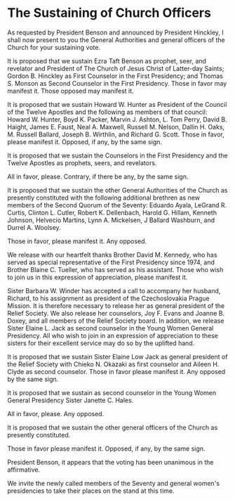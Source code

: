 # The Sustaining of Church Officers

As requested by President Benson and announced by President Hinckley, I shall
now present to you the General Authorities and general officers of the Church
for your sustaining vote.

It is proposed that we sustain Ezra Taft Benson as prophet, seer, and
revelator and President of The Church of Jesus Christ of Latter-day Saints;
Gordon B. Hinckley as First Counselor in the First Presidency; and Thomas S.
Monson as Second Counselor in the First Presidency. Those in favor may
manifest it. Those opposed may manifest it.

It is proposed that we sustain Howard W. Hunter as President of the Council of
the Twelve Apostles and the following as members of that council: Howard W.
Hunter, Boyd K. Packer, Marvin J. Ashton, L. Tom Perry, David B. Haight, James
E. Faust, Neal A. Maxwell, Russell M. Nelson, Dallin H. Oaks, M. Russell
Ballard, Joseph B. Wirthlin, and Richard G. Scott. Those in favor, please
manifest it. Opposed, if any, by the same sign.

It is proposed that we sustain the Counselors in the First Presidency and the
Twelve Apostles as prophets, seers, and revelators.

All in favor, please. Contrary, if there be any, by the same sign.

It is proposed that we sustain the other General Authorities of the Church as
presently constituted with the following additional brethren as new members of
the Second Quorum of the Seventy: Eduardo Ayala, LeGrand R. Curtis, Clinton L.
Cutler, Robert K. Dellenbach, Harold G. Hillam, Kenneth Johnson, Helvecio
Martins, Lynn A. Mickelsen, J Ballard Washburn, and Durrel A. Woolsey.

Those in favor, please manifest it. Any opposed.

We release with our heartfelt thanks Brother David M. Kennedy, who has served
as special representative of the First Presidency since 1974, and Brother
Blaine C. Tueller, who has served as his assistant. Those who wish to join us
in this expression of appreciation, please manifest it.

Sister Barbara W. Winder has accepted a call to accompany her husband,
Richard, to his assignment as president of the Czechoslovakia Prague Mission.
It is therefore necessary to release her as general president of the Relief
Society. We also release her counselors, Joy F. Evans and Joanne B. Doxey, and
all members of the Relief Society board. In addition, we release Sister Elaine
L. Jack as second counselor in the Young Women General Presidency. All who
wish to join in an expression of appreciation to these sisters for their
excellent service may do so by the uplifted hand.

It is proposed that we sustain Sister Elaine Low Jack as general president of
the Relief Society with Chieko N. Okazaki as first counselor and Aileen H.
Clyde as second counselor. Those in favor please manifest it. Any opposed by
the same sign.

It is proposed that we sustain as second counselor in the Young Women General
Presidency Sister Janette C. Hales.

All in favor, please. Any opposed.

It is proposed that we sustain the other general officers of the Church as
presently constituted.

Those in favor please manifest it. Opposed, if any, by the same sign.

President Benson, it appears that the voting has been unanimous in the
affirmative.

We invite the newly called members of the Seventy and general women's
presidencies to take their places on the stand at this time.


